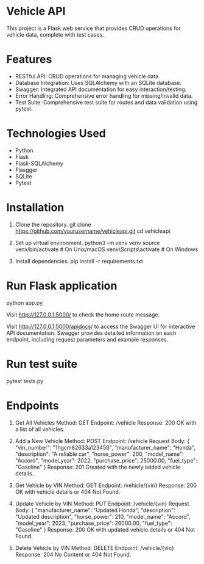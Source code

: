 # Vehicle API

This project is a Flask web service that provides CRUD operations for vehicle data, complete with test cases.

# Features
- RESTful API: CRUD operations for managing vehicle data.
- Database Integration: Uses SQLAlchemy with an SQLite database.
- Swagger: Integrated API documentation for easy interaction/testing.
- Error Handling: Comprehensive error handling for missing/invalid data.
- Test Suite: Comprehensive test suite for routes and data validation using 
pytest.

# Technologies Used
- Python
- Flask
- Flask-SQLAlchemy
- Flasgger
- SQLite
- Pytest

# Installation
1. Clone the repository.
  git clone https://github.com/yourusername/vehicleapi.git
  cd vehicleapi
  
2. Set up virtual environment.
  python3 -m venv venv
  source venv/bin/activate  # On Unix/macOS
  venv\Scripts\activate  # On Windows

3. Install dependencies.
  pip install -r requirements.txt

# Run Flask application
python app.py

Visit http://127.0.0.1:5000/ to check the home route message.

Visit http://127.0.0.1:5000/apidocs/ to access the Swagger UI for interactive API documentation. Swagger provides detailed information on each endpoint, including request parameters and example responses.

# Run test suite
pytest tests.py

# Endpoints
1. Get All Vehicles
  Method: GET
  Endpoint: /vehicle
  Response: 200 OK with a list of all vehicles.

2. Add a New Vehicle
  Method: POST
  Endpoint: /vehicle
  Request Body:
  {
    "vin_number": "1hgcm82633a123456",
    "manufacturer_name": "Honda",
    "description": "A reliable car",
    "horse_power": 200,
    "model_name": "Accord",
    "model_year": 2022,
    "purchase_price": 25000.00,
    "fuel_type": "Gasoline"
  }
  Response: 201 Created with the newly added vehicle details.

3. Get Vehicle by VIN
  Method: GET
  Endpoint: /vehicle/{vin}
  Response: 200 OK with vehicle details or 404 Not Found.

4. Update Vehicle by VIN
  Method: PUT
  Endpoint: /vehicle/{vin}
  Request Body:
  {
    "manufacturer_name": "Updated Honda",
    "description": "Updated description",
    "horse_power": 210,
    "model_name": "Accord",
    "model_year": 2023,
    "purchase_price": 26000.00,
    "fuel_type": "Gasoline"
  }
  Response: 200 OK with updated vehicle details or 404 Not Found.

5. Delete Vehicle by VIN
  Method: DELETE
  Endpoint: /vehicle/{vin}
  Response: 204 No Content or 404 Not Found.


